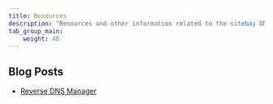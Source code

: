 ```yaml
---
title: Resources
description: "Resources and other information related to the sitebay DNS manager including blog posts and community posts."
tab_group_main:
    weight: 40
---
```


## Blog Posts

- [Reverse DNS Manager](https://www.sitebay.org/blog/networking/reverse-dns-manager/)

